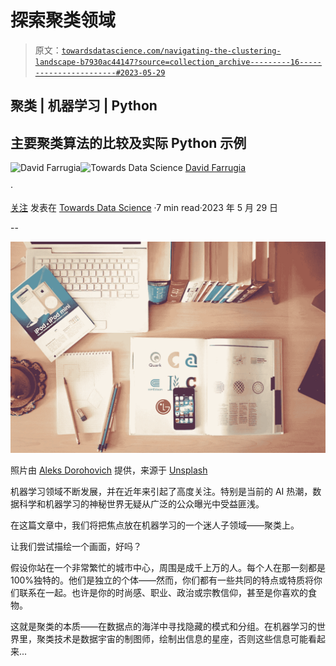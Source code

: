 # 探索聚类领域

> 原文：[`towardsdatascience.com/navigating-the-clustering-landscape-b7930ac44147?source=collection_archive---------16-----------------------#2023-05-29`](https://towardsdatascience.com/navigating-the-clustering-landscape-b7930ac44147?source=collection_archive---------16-----------------------#2023-05-29)

## 聚类 | 机器学习 | Python

## 主要聚类算法的比较及实际 Python 示例

[](https://david-farrugia.medium.com/?source=post_page-----b7930ac44147--------------------------------)![David Farrugia](https://david-farrugia.medium.com/?source=post_page-----b7930ac44147--------------------------------)[](https://towardsdatascience.com/?source=post_page-----b7930ac44147--------------------------------)![Towards Data Science](https://towardsdatascience.com/?source=post_page-----b7930ac44147--------------------------------) [David Farrugia](https://david-farrugia.medium.com/?source=post_page-----b7930ac44147--------------------------------)

·

[关注](https://medium.com/m/signin?actionUrl=https%3A%2F%2Fmedium.com%2F_%2Fsubscribe%2Fuser%2F3916826092a6&operation=register&redirect=https%3A%2F%2Ftowardsdatascience.com%2Fnavigating-the-clustering-landscape-b7930ac44147&user=David+Farrugia&userId=3916826092a6&source=post_page-3916826092a6----b7930ac44147---------------------post_header-----------) 发表在 [Towards Data Science](https://towardsdatascience.com/?source=post_page-----b7930ac44147--------------------------------) ·7 min read·2023 年 5 月 29 日[](https://medium.com/m/signin?actionUrl=https%3A%2F%2Fmedium.com%2F_%2Fvote%2Ftowards-data-science%2Fb7930ac44147&operation=register&redirect=https%3A%2F%2Ftowardsdatascience.com%2Fnavigating-the-clustering-landscape-b7930ac44147&user=David+Farrugia&userId=3916826092a6&source=-----b7930ac44147---------------------clap_footer-----------)

--

[](https://medium.com/m/signin?actionUrl=https%3A%2F%2Fmedium.com%2F_%2Fbookmark%2Fp%2Fb7930ac44147&operation=register&redirect=https%3A%2F%2Ftowardsdatascience.com%2Fnavigating-the-clustering-landscape-b7930ac44147&source=-----b7930ac44147---------------------bookmark_footer-----------)![](img/95b6eab856ff3a4e575767f07f2d4ebe.png)

照片由 [Aleks Dorohovich](https://unsplash.com/ja/@doctype?utm_source=medium&utm_medium=referral) 提供，来源于 [Unsplash](https://unsplash.com/?utm_source=medium&utm_medium=referral)

机器学习领域不断发展，并在近年来引起了高度关注。特别是当前的 AI 热潮，数据科学和机器学习的神秘世界无疑从广泛的公众曝光中受益匪浅。

在这篇文章中，我们将把焦点放在机器学习的一个迷人子领域——聚类上。

让我们尝试描绘一个画面，好吗？

假设你站在一个非常繁忙的城市中心，周围是成千上万的人。每个人在那一刻都是 100%独特的。他们是独立的个体——然而，你们都有一些共同的特点或特质将你们联系在一起。也许是你的时尚感、职业、政治或宗教信仰，甚至是你喜欢的食物。

这就是聚类的本质——在数据点的海洋中寻找隐藏的模式和分组。在机器学习的世界里，聚类技术是数据宇宙的制图师，绘制出信息的星座，否则这些信息可能看起来...
